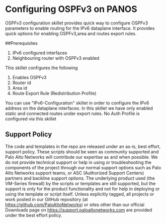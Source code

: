 # Configuring OSPFv3 on PANOS
OSPFv3 configuration skillet provides quick way to configure OSPFv3 parameters to enable routing for the IPv6 dataplane interface. It provides quick options for enabling OSPFv3,area and routes export rules.

##Prerequisites
1) IPv6 configured interfaces
2) Neighbouring router with OSPFv3 enabled 

This skillet configures the following
1) Enables OSPFv3
2) Router id
3) Area id
4) Route Export Rule (Redistribution Profile)

You can use "IPv6-Configuration" skillet in order to configure the IPv6 address on the dataplane interfaces.  In this skillet we have only enabled static and connected routes  under export rules. No Auth Profile is configured via this skillet
 

## Support Policy
The code and templates in the repo are released under an as-is, best effort,
support policy. These scripts should be seen as community supported and
Palo Alto Networks will contribute our expertise as and when possible.
We do not provide technical support or help in using or troubleshooting the
components of the project through our normal support options such as
Palo Alto Networks support teams, or ASC (Authorized Support Centers)
partners and backline support options. The underlying product used
(the VM-Series firewall) by the scripts or templates are still supported,
but the support is only for the product functionality and not for help in
deploying or using the template or script itself. Unless explicitly tagged,
all projects or work posted in our GitHub repository
(at https://github.com/PaloAltoNetworks) or sites other than our official
Downloads page on https://support.paloaltonetworks.com are provided under
the best effort policy.
